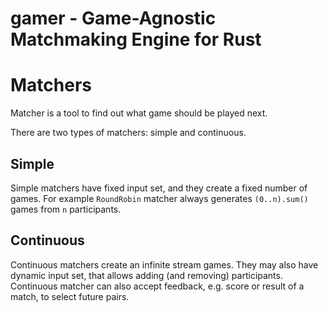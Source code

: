 # gamer - Game-Agnostic Matchmaking Engine for Rust

# Matchers

Matcher is a tool to find out what game should be played next.

There are two types of matchers: simple and continuous.

## Simple

Simple matchers have fixed input set, and they create a fixed number of games.
For example `RoundRobin` matcher always generates `(0..n).sum()` games from `n`
participants.

## Continuous

Continuous matchers create an infinite stream games. They may also have dynamic
input set, that allows adding (and removing) participants. Continuous matcher
can also accept feedback, e.g. score or result of a match, to select future
pairs.
